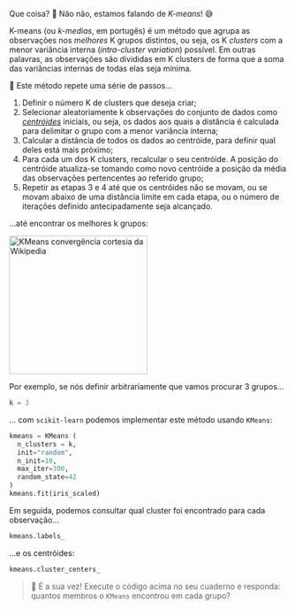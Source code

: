 Que coisa? 🤌 Não não, estamos falando de _K-means_! :sweat_smile:

K-means (ou _k-medias_, em portugês) é um método que agrupa as observações nos _melhores_ K grupos distintos, ou seja, os K _clusters_ com a menor variância interna (_intra-cluster variation_) possível. Em outras palavras, as observações são divididas em K clusters de forma que a soma das variâncias internas de todas elas seja mínima.

👣 Este método repete uma série de passos...

 1. Definir o número K de clusters que deseja criar;
 2. Selecionar aleatoriamente k observações do conjunto de dados como [_centróides_](https://pt.wikipedia.org/wiki/Centroide) iniciais, ou seja, os dados aos quais a distância é calculada para delimitar o grupo com a menor variância interna;
 3. Calcular a distância de todos os dados ao centróide, para definir qual deles está mais próximo;
 4. Para cada um dos K clusters, recalcular o seu centróide. A posição do centróide atualiza-se tomando como novo centróide a posição da média das observações pertencentes ao referido grupo;
 5. Repetir as etapas 3 e 4 até que os centróides não se movam, ou se movam abaixo de uma distância limite em cada etapa, ou o número de iterações definido antecipadamente seja alcançado.

...até encontrar os melhores k grupos:

<a href="https://commons.wikimedia.org/wiki/File:K-means_convergence.gif" target="_blank"><img src="https:/ /upload.wikimedia.org/wikipedia/commons/e/ea/K-means_convergence.gif" alt="KMeans convergência cortesia da Wikipedia" width="250px" height="auto"></a>

Por exemplo, se nós definir arbitrariamente que vamos procurar 3 grupos...

```python
k = 3
```
... com `scikit-learn` podemos implementar este método usando `KMeans`:

```python
kmeans = KMeans (
  n_clusters = k,
  init="random",
  n_init=10,
  max_iter=300,
  random_state=42
)
kmeans.fit(iris_scaled)
```

Em seguida, podemos consultar qual cluster foi encontrado para cada observação...

``` python
kmeans.labels_
```
...e os centróides:

```python
kmeans.cluster_centers_
```

> 🫵 É a sua vez! Execute o código acima no seu cuaderno e responda: quantos membros o `KMeans` encontrou em cada grupo?
